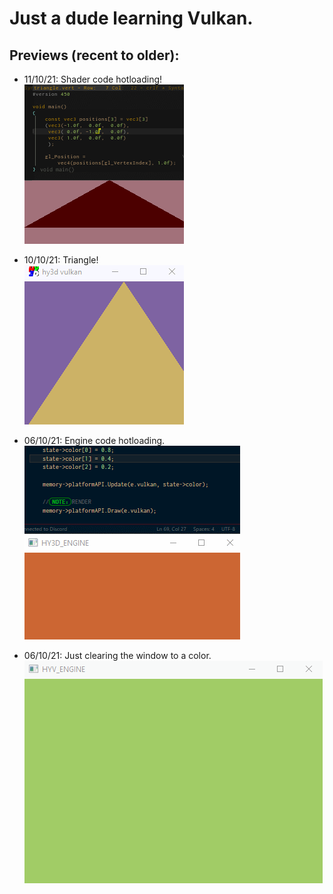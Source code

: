 # Just a dude learning Vulkan.

## Previews (recent to older):
* 11/10/21: Shader code hotloading!\
![](previews/3_111021.gif)

* 10/10/21: Triangle!\
![](previews/2_101021.gif)

* 06/10/21: Engine code hotloading.\
![](previews/1_071021.gif)

* 06/10/21: Just clearing the window to a color.\
![](previews/0_061021.gif)

